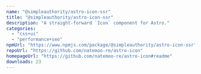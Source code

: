 ```yaml
---
name: "@simpleauthority/astro-icon-ssr"
title: "@simpleauthority/astro-icon-ssr"
description: "A straight-forward `Icon` component for Astro."
categories:
  - "css+ui"
  - "performance+seo"
npmUrl: "https://www.npmjs.com/package/@simpleauthority/astro-icon-ssr"
repoUrl: "https://github.com/natemoo-re/astro-icon"
homepageUrl: "https://github.com/natemoo-re/astro-icon#readme"
downloads: 23
---
```

